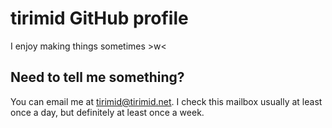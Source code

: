 # tirimid GitHub profile

I enjoy making things sometimes >w<

## Need to tell me something?

You can email me at tirimid@tirimid.net. I check this mailbox usually at least once a day, but definitely at least once a week.
